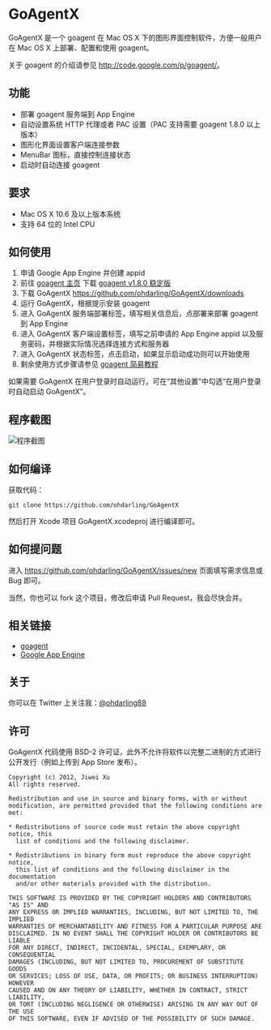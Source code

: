 # GoAgentX

GoAgentX 是一个 goagent 在 Mac OS X 下的图形界面控制软件，方便一般用户在 Mac OS X 上部署、配置和使用 goagent。

关于 goagent 的介绍请参见 <http://code.google.com/p/goagent/>。

## 功能

* 部署 goagent 服务端到 App Engine
* 自动设置系统 HTTP 代理或者 PAC 设置（PAC 支持需要 goagent 1.8.0 以上版本）
* 图形化界面设置客户端连接参数
* MenuBar 图标，直接控制连接状态
* 启动时自动连接 goagent

## 要求

* Mac OS X 10.6 及以上版本系统
* 支持 64 位的 Intel CPU

## 如何使用

1. 申请 Google App Engine 并创建 appid
1. 前往 [goagent 主页](http://code.google.com/p/goagent/) 下载 [goagent v1.8.0 稳定版](http://goo.gl/pTt0W)
1. 下载 GoAgentX <https://github.com/ohdarling/GoAgentX/downloads>
1. 运行 GoAgentX，根据提示安装 goagent
1. 进入 GoAgentX 服务端部署标签，填写相关信息后，点部署来部署 goagent 到 App Engine
1. 进入 GoAgentX 客户端设置标签，填写之前申请的 App Engine appid 以及服务密码，并根据实际情况选择连接方式和服务器
1. 进入 GoAgentX 状态标签，点击启动，如果显示启动成功则可以开始使用
1. 剩余使用方式步骤请参见 [goagent 简易教程](http://code.google.com/p/goagent/#简易教程)

如果需要 GoAgentX 在用户登录时自动运行，可在“其他设置”中勾选“在用户登录时自动启动 GoAgentX”。

## 程序截图

![程序截图](https://github.com/ohdarling/GoAgentX/raw/master/Screenshot.png)

## 如何编译

获取代码：

    git clone https://github.com/ohdarling/GoAgentX

然后打开 Xcode 项目 GoAgentX.xcodeproj 进行编译即可。

## 如何提问题

进入 <https://github.com/ohdarling/GoAgentX/issues/new> 页面填写需求信息或 Bug 即可。

当然，你也可以 fork 这个项目，修改后申请 Pull Request，我会尽快合并。

## 相关链接

* [goagent](http://code.google.com/p/goagent/)
* [Google App Engine](https://appengine.google.com/)

## 关于

你可以在 Twitter 上关注我：[@ohdarling88](http://twitter.com/ohdarling88)

## 许可

GoAgentX 代码使用 BSD-2 许可证，此外不允许将软件以完整二进制的方式进行公开发行（例如上传到 App Store 发布）。

    Copyright (c) 2012, Jiwei Xu
    All rights reserved.
    
    Redistribution and use in source and binary forms, with or without
    modification, are permitted provided that the following conditions are met:
    
    * Redistributions of source code must retain the above copyright notice, this
      list of conditions and the following disclaimer.
    
    * Redistributions in binary form must reproduce the above copyright notice,
      this list of conditions and the following disclaimer in the documentation
      and/or other materials provided with the distribution.
    
    THIS SOFTWARE IS PROVIDED BY THE COPYRIGHT HOLDERS AND CONTRIBUTORS "AS IS" AND
    ANY EXPRESS OR IMPLIED WARRANTIES, INCLUDING, BUT NOT LIMITED TO, THE IMPLIED
    WARRANTIES OF MERCHANTABILITY AND FITNESS FOR A PARTICULAR PURPOSE ARE
    DISCLAIMED. IN NO EVENT SHALL THE COPYRIGHT HOLDER OR CONTRIBUTORS BE LIABLE
    FOR ANY DIRECT, INDIRECT, INCIDENTAL, SPECIAL, EXEMPLARY, OR CONSEQUENTIAL
    DAMAGES (INCLUDING, BUT NOT LIMITED TO, PROCUREMENT OF SUBSTITUTE GOODS
    OR SERVICES; LOSS OF USE, DATA, OR PROFITS; OR BUSINESS INTERRUPTION) HOWEVER
    CAUSED AND ON ANY THEORY OF LIABILITY, WHETHER IN CONTRACT, STRICT LIABILITY,
    OR TORT (INCLUDING NEGLIGENCE OR OTHERWISE) ARISING IN ANY WAY OUT OF THE USE
    OF THIS SOFTWARE, EVEN IF ADVISED OF THE POSSIBILITY OF SUCH DAMAGE.

